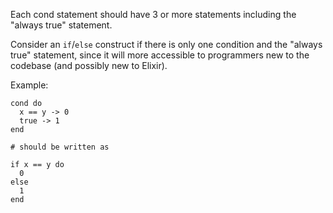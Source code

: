 Each cond statement should have 3 or more statements including the
"always true" statement.

Consider an `if`/`else` construct if there is only one condition and the
"always true" statement, since it will more accessible to programmers
new to the codebase (and possibly new to Elixir).

Example:

    cond do
      x == y -> 0
      true -> 1
    end

    # should be written as

    if x == y do
      0
    else
      1
    end

